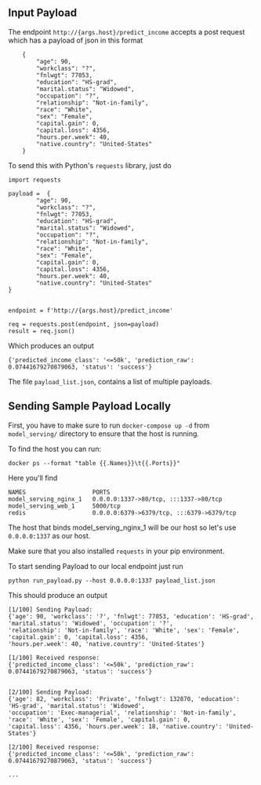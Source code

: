## Input Payload 

The endpoint `http://{args.host}/predict_income` accepts a post request which has a payload of json in this format


```
    {    
        "age": 90,
        "workclass": "?", 
        "fnlwgt": 77053,
        "education": "HS-grad",
        "marital.status": "Widowed",
        "occupation": "?", 
        "relationship": "Not-in-family",
        "race": "White",
        "sex": "Female",
        "capital.gain": 0,
        "capital.loss": 4356,
        "hours.per.week": 40,
        "native.country": "United-States"
    }

```

To send this with Python's `requests` library, just do

```
import requests

payload =  {    
        "age": 90,
        "workclass": "?", 
        "fnlwgt": 77053,
        "education": "HS-grad",
        "marital.status": "Widowed",
        "occupation": "?", 
        "relationship": "Not-in-family",
        "race": "White",
        "sex": "Female",
        "capital.gain": 0,
        "capital.loss": 4356,
        "hours.per.week": 40,
        "native.country": "United-States"
}

    
endpoint = f'http://{args.host}/predict_income'

req = requests.post(endpoint, json=payload)
result = req.json()

```

Which produces an output

```
{'predicted_income_class': '<=50k', 'prediction_raw': 0.07441679270879063, 'status': 'success'}
```

The file `payload_list.json`, contains a list of multiple payloads.


## Sending Sample Payload Locally

First, you have to make sure to run `docker-compose up -d` from `model_serving/` directory to ensure that the host is running.

To find the host you can run:

```
docker ps --format "table {{.Names}}\t{{.Ports}}"
```

Here you'll find 

```
NAMES                   PORTS
model_serving_nginx_1   0.0.0.0:1337->80/tcp, :::1337->80/tcp
model_serving_web_1     5000/tcp
redis                   0.0.0.0:6379->6379/tcp, :::6379->6379/tcp
```

The host that binds model_serving_nginx_1 will be our host so let's use `0.0.0.0:1337` as our host.

Make sure that you also installed `requests` in your pip environment.

To start sending Payload to our local endpoint just run

```
python run_payload.py --host 0.0.0.0:1337 payload_list.json
```

This should produce an output

```
[1/100] Sending Payload: 
{'age': 90, 'workclass': '?', 'fnlwgt': 77053, 'education': 'HS-grad', 'marital.status': 'Widowed', 'occupation': '?', 
'relationship': 'Not-in-family', 'race': 'White', 'sex': 'Female', 'capital.gain': 0, 'capital.loss': 4356, 
'hours.per.week': 40, 'native.country': 'United-States'}

[1/100] Received response: 
{'predicted_income_class': '<=50k', 'prediction_raw': 0.07441679270879063, 'status': 'success'}


[2/100] Sending Payload: 
{'age': 82, 'workclass': 'Private', 'fnlwgt': 132870, 'education': 'HS-grad', 'marital.status': 'Widowed', 
'occupation': 'Exec-managerial', 'relationship': 'Not-in-family', 'race': 'White', 'sex': 'Female', 'capital.gain': 0, 
'capital.loss': 4356, 'hours.per.week': 18, 'native.country': 'United-States'}

[2/100] Received response: 
{'predicted_income_class': '<=50k', 'prediction_raw': 0.07441679270879063, 'status': 'success'}

...

```

